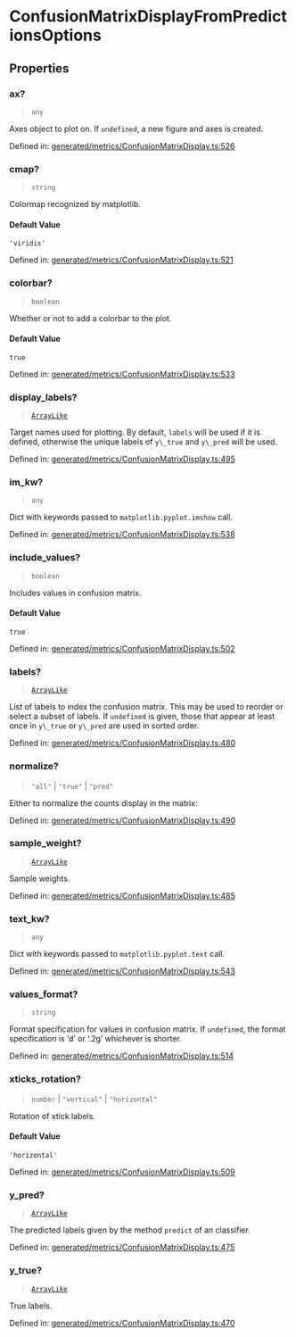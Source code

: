 # ConfusionMatrixDisplayFromPredictionsOptions

## Properties

### ax?

> `any`

Axes object to plot on. If `undefined`, a new figure and axes is created.

Defined in:  [generated/metrics/ConfusionMatrixDisplay.ts:526](https://github.com/transitive-bullshit/scikit-learn-ts/blob/92ab806/packages/sklearn/src/generated/metrics/ConfusionMatrixDisplay.ts#L526)

### cmap?

> `string`

Colormap recognized by matplotlib.

#### Default Value

`'viridis'`

Defined in:  [generated/metrics/ConfusionMatrixDisplay.ts:521](https://github.com/transitive-bullshit/scikit-learn-ts/blob/92ab806/packages/sklearn/src/generated/metrics/ConfusionMatrixDisplay.ts#L521)

### colorbar?

> `boolean`

Whether or not to add a colorbar to the plot.

#### Default Value

`true`

Defined in:  [generated/metrics/ConfusionMatrixDisplay.ts:533](https://github.com/transitive-bullshit/scikit-learn-ts/blob/92ab806/packages/sklearn/src/generated/metrics/ConfusionMatrixDisplay.ts#L533)

### display\_labels?

> [`ArrayLike`](../types/ArrayLike.md)

Target names used for plotting. By default, `labels` will be used if it is defined, otherwise the unique labels of `y\_true` and `y\_pred` will be used.

Defined in:  [generated/metrics/ConfusionMatrixDisplay.ts:495](https://github.com/transitive-bullshit/scikit-learn-ts/blob/92ab806/packages/sklearn/src/generated/metrics/ConfusionMatrixDisplay.ts#L495)

### im\_kw?

> `any`

Dict with keywords passed to `matplotlib.pyplot.imshow` call.

Defined in:  [generated/metrics/ConfusionMatrixDisplay.ts:538](https://github.com/transitive-bullshit/scikit-learn-ts/blob/92ab806/packages/sklearn/src/generated/metrics/ConfusionMatrixDisplay.ts#L538)

### include\_values?

> `boolean`

Includes values in confusion matrix.

#### Default Value

`true`

Defined in:  [generated/metrics/ConfusionMatrixDisplay.ts:502](https://github.com/transitive-bullshit/scikit-learn-ts/blob/92ab806/packages/sklearn/src/generated/metrics/ConfusionMatrixDisplay.ts#L502)

### labels?

> [`ArrayLike`](../types/ArrayLike.md)

List of labels to index the confusion matrix. This may be used to reorder or select a subset of labels. If `undefined` is given, those that appear at least once in `y\_true` or `y\_pred` are used in sorted order.

Defined in:  [generated/metrics/ConfusionMatrixDisplay.ts:480](https://github.com/transitive-bullshit/scikit-learn-ts/blob/92ab806/packages/sklearn/src/generated/metrics/ConfusionMatrixDisplay.ts#L480)

### normalize?

> `"all"` \| `"true"` \| `"pred"`

Either to normalize the counts display in the matrix:

Defined in:  [generated/metrics/ConfusionMatrixDisplay.ts:490](https://github.com/transitive-bullshit/scikit-learn-ts/blob/92ab806/packages/sklearn/src/generated/metrics/ConfusionMatrixDisplay.ts#L490)

### sample\_weight?

> [`ArrayLike`](../types/ArrayLike.md)

Sample weights.

Defined in:  [generated/metrics/ConfusionMatrixDisplay.ts:485](https://github.com/transitive-bullshit/scikit-learn-ts/blob/92ab806/packages/sklearn/src/generated/metrics/ConfusionMatrixDisplay.ts#L485)

### text\_kw?

> `any`

Dict with keywords passed to `matplotlib.pyplot.text` call.

Defined in:  [generated/metrics/ConfusionMatrixDisplay.ts:543](https://github.com/transitive-bullshit/scikit-learn-ts/blob/92ab806/packages/sklearn/src/generated/metrics/ConfusionMatrixDisplay.ts#L543)

### values\_format?

> `string`

Format specification for values in confusion matrix. If `undefined`, the format specification is ‘d’ or ‘.2g’ whichever is shorter.

Defined in:  [generated/metrics/ConfusionMatrixDisplay.ts:514](https://github.com/transitive-bullshit/scikit-learn-ts/blob/92ab806/packages/sklearn/src/generated/metrics/ConfusionMatrixDisplay.ts#L514)

### xticks\_rotation?

> `number` \| `"vertical"` \| `"horizontal"`

Rotation of xtick labels.

#### Default Value

`'horizontal'`

Defined in:  [generated/metrics/ConfusionMatrixDisplay.ts:509](https://github.com/transitive-bullshit/scikit-learn-ts/blob/92ab806/packages/sklearn/src/generated/metrics/ConfusionMatrixDisplay.ts#L509)

### y\_pred?

> [`ArrayLike`](../types/ArrayLike.md)

The predicted labels given by the method `predict` of an classifier.

Defined in:  [generated/metrics/ConfusionMatrixDisplay.ts:475](https://github.com/transitive-bullshit/scikit-learn-ts/blob/92ab806/packages/sklearn/src/generated/metrics/ConfusionMatrixDisplay.ts#L475)

### y\_true?

> [`ArrayLike`](../types/ArrayLike.md)

True labels.

Defined in:  [generated/metrics/ConfusionMatrixDisplay.ts:470](https://github.com/transitive-bullshit/scikit-learn-ts/blob/92ab806/packages/sklearn/src/generated/metrics/ConfusionMatrixDisplay.ts#L470)
